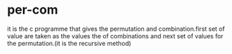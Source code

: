 # per-com
it is the c programme that gives the permutation and combination.first set of value are taken as the values the of combinations and next set of values for the permutation.(it is the recursive method)
